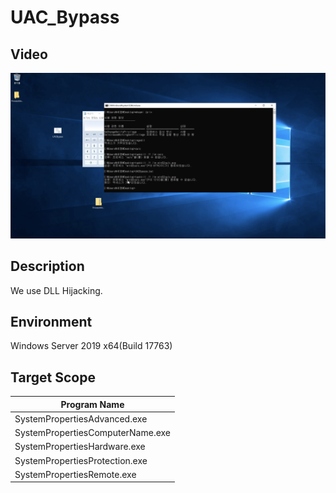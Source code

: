 # UAC_Bypass

## Video
[![Watch the video](https://github.com/qerogram/UAC_Bypass/blob/master/thumbnail.png)](https://github.com/qerogram/UAC_Bypass/blob/master/POC.mov)

## Description
We use DLL Hijacking.

## Environment
Windows Server 2019 x64(Build 17763)

## Target Scope
|Program Name|
|---|
|SystemPropertiesAdvanced.exe|
|SystemPropertiesComputerName.exe|
|SystemPropertiesHardware.exe|
|SystemPropertiesProtection.exe|
|SystemPropertiesRemote.exe|
